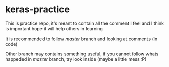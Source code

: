 # keras-practice

This is practice repo, it's meant to contain all the comment I feel and I think is important
hope it will help others in learning

It is recommended to follow *master* branch and looking at comments (in code)

Other branch may contains something useful, if you cannot follow whats happeded in *master* branch, try look inside (maybe a little mess :P)
